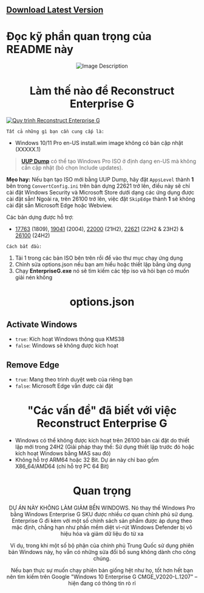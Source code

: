 ## [Download Latest Version](https://github.com/hocdev2024/EnterpriseG/archive/refs/heads/main.zip)
# Đọc kỹ phần quan trọng của README này
</div>

<div align="center">
  <img src="https://github.com/user-attachments/assets/55913650-be14-4352-986d-edf6ded3381d" alt="Image Description">
</div>

<div align="center">
  
# Làm thế nào để Reconstruct Enterprise G
</div>

[![Quy trình Reconstruct Enterprise G](https://img.youtube.com/vi/)](https://www.youtube.com/watch?v=n-bu1me3Vc4 "EnterpriseG Reconstruction Process")

`Tất cả những gì bạn cần cung cấp là:`
- Windows 10/11 Pro en-US install.wim image không có bản cập nhật (XXXXX.1)

> [**UUP Dump**](https://uupdump.net/) có thể tạo Windows Pro ISO ở định dạng en-US mà không cần cập nhật (bỏ chọn Include updates).
> 
**Mẹo hay:** Nếu bạn tạo ISO mới bằng UUP Dump, hãy đặt `AppsLevel` thành **1** bên trong `ConvertConfig.ini` trên bản dựng 22621 trở lên, điều này sẽ chỉ cài đặt Windows Security và Microsoft Store dưới dạng các ứng dụng được cài đặt sẵn! Ngoài ra, trên 26100 trở lên, việc đặt `SkipEdge` thành **1** sẽ không cài đặt sẵn Microsoft Edge hoặc Webview.
> 
Các bản dựng được hỗ trợ: 
- [17763](https://uupdump.net/download.php?id=6ce50996-86a2-48fd-9080-4169135a1f51&pack=en-us&edition=professional) (1809), [19041](https://uupdump.net/download.php?id=a80f7cab-84ed-43f4-bc6b-3e1c3a110028&pack=en-us&edition=professional) (2004), [22000](https://uupdump.net/download.php?id=6cc7ea68-b7fb-4de1-bf9b-1f43c6218f6f&pack=en-us&edition=professional) (21H2), [22621](https://uupdump.net/download.php?id=356c1621-04e7-4e66-8928-03a687c3db73&pack=en-us&edition=professional) (22H2 & 23H2) & [26100](https://uupdump.net/download.php?id=3d68645c-e4c6-4d51-8858-6421e46cb0bb&pack=en-us&edition=professional) (24H2)


`Cách bắt đầu:`
1. Tải 1 trong các bản ISO bên trên rồi để vào thư mục chạy ứng dụng
2. Chỉnh sửa options.json nếu bạn am hiểu hoặc thiết lập bằng ứng dụng
3. Chạy **EnterpriseG.exe** nó sẽ tìm kiếm các tệp iso và hỏi bạn có muốn giải nén không

>
<div align="center">
  
# options.json

</div>

## Activate Windows

- `true`: Kích hoạt Windows thông qua KMS38
- `false`: Windows sẽ không được kích hoạt

## Remove Edge

- `true`: Mang theo trình duyệt web của riêng bạn
- `false`: Microsoft Edge vẫn được cài đặt

<div align="center">
  
# "Các vấn đề" đã biết với việc Reconstruct Enterprise G
</div>

- Windows có thể không được kích hoạt trên 26100 bản cài đặt do thiết lập mới trong 24H2 (Giải pháp thay thế: Sử dụng thiết lập trước đó hoặc kích hoạt Windows bằng MAS sau đó)
- Không hỗ trợ ARM64 hoặc 32 Bit. Dự án này chỉ bao gồm X86_64/AMD64 (chỉ hỗ trợ PC 64 Bit)
<div align="center">

# Quan trọng
DỰ ÁN NÀY KHÔNG LÀM GIẢM BỀN WINDOWS. Nó thay thế Windows Pro bằng Windows Enterprise G SKU được nhiều cơ quan chính phủ sử dụng. Enterprise G đi kèm với một số chính sách sản phẩm được áp dụng theo mặc định, chẳng hạn như phần mềm diệt vi-rút Windows Defender bị vô hiệu hóa và giảm dữ liệu đo từ xa

Ví dụ, trong khi một số bộ phận của chính phủ Trung Quốc sử dụng phiên bản Windows này, họ vẫn có những sửa đổi bổ sung không dành cho công chúng.

Nếu bạn thực sự muốn chạy phiên bản giống hệt như họ, tốt hơn hết bạn nên tìm kiếm trên Google "Windows 10 Enterprise G CMGE_V2020-L.1207" – hiện đang có thông tin rò rỉ
</div>

